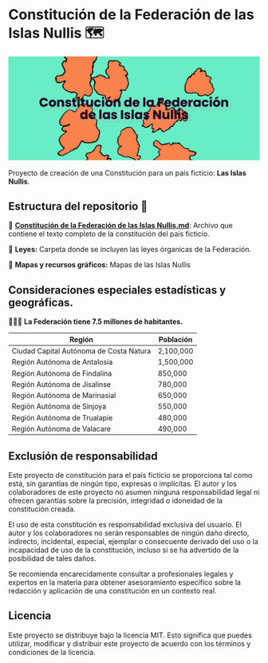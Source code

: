 
# Constitución de la Federación de las Islas Nullis 🗺️

![Banner de proyecto](https://github.com/OscarZambranoLa/Constitucion-de-las-Islas-Nullis/raw/main/recursos-graficos/banner%281%29.png)

Proyecto de creación de una Constitución para un país ficticio: **Las Islas Nullis**.


## Estructura del repositorio 📃
📜 **[Constitución de la Federación de las Islas Nullis.md](https://github.com/OscarZambranoLa/Constitucion-de-las-Islas-Nullis/blob/main/texto/Constituci%C3%B3n%20de%20la%20Federaci%C3%B3n%20de%20las%20Islas%20Nullis.md)**: Archivo que contiene el texto completo de la constitución del país ficticio.


📑 **Leyes:** Carpeta donde se incluyen las leyes órganicas de la Federación.

🌄 **Mapas y recursos gráficos:** Mapas de las Islas Nullis

## Consideraciones especiales estadísticas y geográficas.

 🧑🏽‍🦱 **La Federación tiene 7.5 millones de habitantes.**

| Región                        | Población |
| ----------------------------- | --------- |
| Ciudad Capital Autónoma de Costa Natura       | 2,100,000 |
| Región Autónoma de Antalosia  | 1,500,000 |
| Región Autónoma de Findalina  | 850,000   |
| Región Autónoma de Jisalinse  | 780,000   |
| Región Autónoma de Marinasial | 650,000   |
| Región Autónoma de Sinjoya    | 550,000   |
| Región Autónoma de Trualapie  | 480,000   |
| Región Autónoma de Valacare   | 490,000   |



## Exclusión de responsabilidad

Este proyecto de constitución para el país ficticio se proporciona tal como está, sin garantías de ningún tipo, expresas o implícitas. El autor y los colaboradores de este proyecto no asumen ninguna responsabilidad legal ni ofrecen garantías sobre la precisión, integridad o idoneidad de la constitución creada.

El uso de esta constitución es responsabilidad exclusiva del usuario. El autor y los colaboradores no serán responsables de ningún daño directo, indirecto, incidental, especial, ejemplar o consecuente derivado del uso o la incapacidad de uso de la constitución, incluso si se ha advertido de la posibilidad de tales daños.

Se recomienda encarecidamente consultar a profesionales legales y expertos en la materia para obtener asesoramiento específico sobre la redacción y aplicación de una constitución en un contexto real.


## Licencia
Este proyecto se distribuye bajo la licencia MIT. Esto significa que puedes utilizar, modificar y distribuir este proyecto de acuerdo con los términos y condiciones de la licencia.

